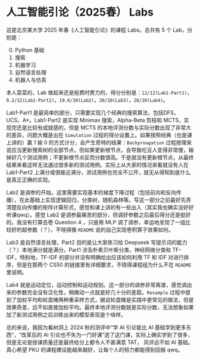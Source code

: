 # 人工智能引论（2025春） Labs

这是北京某大学 2025 年春《人工智能引论》的课程 Labs。总共有 5 个 Lab，分别是：

0. Python 基础
1. 搜索
2. 机器学习
3. 自然语言处理
4. 机器人与仿真

本人菜菜的，Lab 做起来还是挺费时费力的，得分分别是：`12/12(Lab1-Part1)`，`9.2/12(Lab1-Part2)`，`19.6/20(Lab2)`，`20/20(Lab3)`，`20/20(Lab4)`。

Lab1-Part1 是最简单的部分，只需要实现几个经典的搜索算法，包括DFS，UCS，A*。Lab1-Part2 是实现 Minimax 搜索，Alpha-Beta 剪枝和 MCTS，实现完还是比较有成就感的，但是 MCTS 的本地评测分数与实际分数出现了非常大的差异，问题大概是出在 `Simulation` 过程的得分设置上。如果按照经典（也是课上讲的）赢 1 输 0 的方式计分，会产生奇特的结果：`Backproagation` 过程按理来说应当更新搜索树的全部节点，但如果更新根节点，会导致吃豆人变得非常傻，输掉好几个测试用例；不更新根节点反而分数很高。于是就没有更新根节点，从最终结果来看这样无法通过很多新的测试用例。实际上从大家的情况来看就没有人在 Lab1-Part2 上满分或很接近满分，测试用例也完全不公开，就无从得知到底什么是真正正确的实现。

Lab2 是调参的开始。这里需要实现基本的梯度下降过程（包括前向和反向传播），在此基础上实现逻辑回归，分类树，随机森林等。写这一部分之前最好先弄清楚反向传播的矩阵计算形式，感觉和课上讲的有一些出入（其实我也确实没好好听课qwq）。感觉 Lab2 是调参最痛苦的部分，但调好参数之后最后得分还是挺好的。我没有打算去卷 Question 4 ，只是用 MLP 调了调参，幸运地发现了一组比较好的超参数（？），不晓得像 `README` 说的自己实现卷积算子效果如何。

Lab3 是自然语言处理，Part2 目的是让大家练习给 Deepseek 写提示词的能力（？）本地满分就是满分。Part1 涉及朴素贝叶斯分类，神经网络分类和 TF-IDF，特别地，TF-IDF 的部分并没有明确给出应该如何利用 TF 和 IDF 对进行排序，但是在那两个 CS50 的链接里有详细要求，不晓得课程组为什么不在 `README` 里说明。

Lab4 就是运动定位，运动控制和运动规划。这一部分的调参非常离谱，感觉调出来的参数完全没有泛化性，稍微动一点就是好几十分的差距。`Resample` 过程中提到了加权平均和轮盘赌两种重采样方式，据说轮盘赌是实践中更常见的做法，但是效果奇差，远不如直接加权平均。最终本地评测分数就是实际分数，无法想象如果加了新测试用例之后训练出来的模型表现是个啥样。

总的来说，我因为看树洞上 2024 秋的测评中“学 AI 引论能比 AI 基础学到更多东西”，“改革后的 AI 引论也不失为一门好课”选了这门课，实际上确实学到了很多，但是无论是授课质量还是最终给分上都令人不甚满意 TAT， 风评远不如 AI 基础。真心希望 PKU 的课程建设能越来越好，让每个人的努力都能得到回报 qwq。
